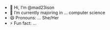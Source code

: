 - 👋 Hi, I’m @mad23ison
- 🌱 I’m currently majoring in ... computer science
- 😄 Pronouns: ... She/Her
- ⚡ Fun fact: ...

<!---
mad23ison/mad23ison is a ✨ special ✨ repository because its `README.md` (this file) appears on your GitHub profile.
You can click the Preview link to take a look at your changes.
--->
